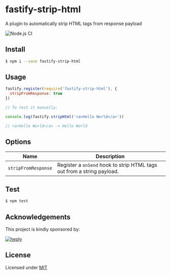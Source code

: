 # fastify-strip-html

A plugin to automatically strip HTML tags from response payload

![Node.js CI](https://github.com/heply/fastify-strip-html/workflows/Node.js%20CI/badge.svg?branch=master)

## Install

```bash
$ npm i --save fastify-strip-html
```

## Usage

```js
fastify.register(require('fastify-strip-html'), {
  stripFromResponse: true
})

// To test it manually:

console.log(fastify.stripHtml('<a>Hello World</a>'))

// <a>Hello World</a> -> Hello World
```

## Options

| Name                  | Description                                                            |
|-----------------------|------------------------------------------------------------------------|
| `stripFromResponse`   | Register a `onSend` hook to strip HTML tags out from a string payload. |

## Test

```bash
$ npm test
```

## Acknowledgements

This project is kindly sponsored by:

[![heply](https://raw.githack.com/heply/brand/master/heply-logo.svg)](https://www.heply.it)

## License

Licensed under [MIT](./LICENSE)
